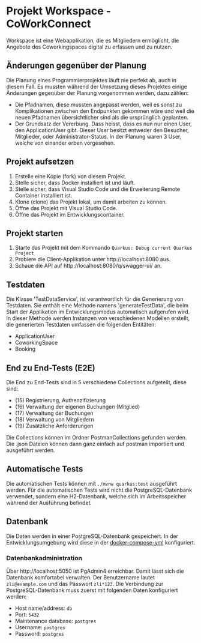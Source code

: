 # Projekt Workspace - CoWorkConnect

Workspace ist eine Webapplikation, die es Mitgliedern ermöglicht, die Angebote des Coworkingspaces digital zu erfassen und zu nutzen.

## Änderungen gegenüber der Planung

Die Planung eines Programmierprojektes läuft nie perfekt ab, auch in diesem Fall. Es mussten während der Umsetzung dieses Projektes einige Änderungen gegenüber der Planung vorgenommen werden, dazu zählen:
- Die Pfadnamen, diese mussten angepasst werden, weil es sonst zu Komplikationen zwischen den Endpunkten gekommen wäre und weil die neuen Pfadnamen übersichtlicher sind als die ursprünglich geplanten.
- Der Grundsatz der Vererbung. Dass heisst, dass es nun nur einen User, den ApplicationUser gibt. Dieser User besitzt entweder den Besucher, Mitglieder, oder Administrator-Status. In der Planung waren 3 User, welche von einander erben vorgesehen.

## Projekt aufsetzen

1. Erstelle eine Kopie (fork) von diesem Projekt.
1. Stelle sicher, dass Docker installiert ist und läuft.
1. Stelle sicher, dass Visual Studio Code und die Erweiterung Remote Container installiert ist.
1. Klone (clone) das Projekt lokal, um damit arbeiten zu können.
1. Öffne das Projekt mit Visual Studio Code.
1. Öffne das Projekt im Entwicklungscontainer.

## Projekt starten

1. Starte das Projekt mit dem Kommando `Quarkus: Debug current Quarkus Project`
1. Probiere die Client-Applikation unter http://localhost:8080 aus.
1. Schaue die API auf http://localhost:8080/q/swagger-ui/ an.

## Testdaten

Die Klasse 'TestDataService', ist verantwortlich für die Generierung von Testdaten. Sie enthält eine Methode namens 'generateTestData', die beim Start der Applikation im Entwicklungsmodus automatisch aufgerufen wird. In dieser Methode werden Instanzen von verschiedenen Modellen erstellt, die generierten Testdaten umfassen die folgenden Entitäten:
- ApplicationUser
- CoworkingSpace
- Booking

## End zu End-Tests (E2E)

Die End zu End-Tests sind in 5 verschiedene Collections aufgeteilt, diese sind:
- (15) Registrierung, Authenzifizierung
- (16) Verwaltung der eigenen Buchungen (Mitglied)
- (17) Verwaltung der Buchungen
- (18) Verwaltung von Mitgliedern
- (19) Zusätzliche Anforderungen

Die Collections können im Ordner PostmanCollections gefunden werden. Die .json Dateien können dann ganz einfach auf postman importiert und ausgeführt werden. 

## Automatische Tests

Die automatischen Tests können mit `./mvnw quarkus:test` ausgeführt werden. Für die automatischen Tests wird nicht die PostgreSQL-Datenbank verwendet, sondern eine H2-Datenbank, welche sich im Arbeitsspeicher während der Ausführung befindet.

## Datenbank

Die Daten werden in einer PostgreSQL-Datenbank gespeichert. In der Entwicklungsumgebung wird diese in der [docker-compose-yml](./.devcontainer/docker-compose.yml) konfiguriert.

### Datenbankadministration

Über http://localhost:5050 ist PgAdmin4 erreichbar. Damit lässt sich die Datenbank komfortabel verwalten. Der Benutzername lautet `zli@example.com` und das Passwort `zli*123`. Die Verbindung zur PostgreSQL-Datenbank muss zuerst mit folgenden Daten konfiguriert werden:
 - Host name/address: `db`
 - Port: `5432`
 - Maintenance database: `postgres`
 - Username: `postgres`
 - Password: `postgres`
